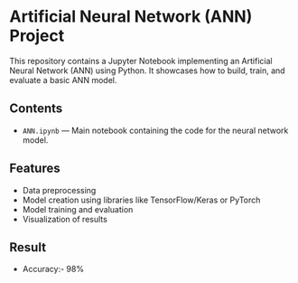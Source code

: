 # Artificial Neural Network (ANN) Project

This repository contains a Jupyter Notebook implementing an Artificial Neural Network (ANN) using Python. It showcases how to build, train, and evaluate a basic ANN model.

## Contents

- `ANN.ipynb` — Main notebook containing the code for the neural network model.

## Features

- Data preprocessing
- Model creation using libraries like TensorFlow/Keras or PyTorch
- Model training and evaluation
- Visualization of results

## Result
* Accuracy:- 98%
